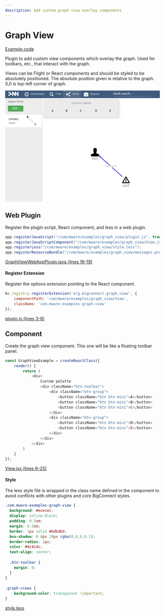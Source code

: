 ```yaml
---
description: Add custom graph view overlay components
---
```


# Graph View

[Example code](https://github.com/mware-solutions/doc-examples/blob/master/extension-graph-view)

Plugin to add custom view components which overlay the graph. Used for toolbars, etc., that interact with the graph.

Views can be Flight or React components and should be styled to be absolutely positioned. The absolute position given is relative to the graph. 0,0 is top-left corner of graph.

![](../../../../.gitbook/assets/image%20%2838%29.png)

## Web Plugin

Register the plugin script, React component, and less in a web plugin.

```java
app.registerJavaScript("/com/mware/examples/graph_view/plugin.js", true);
app.registerJavaScriptComponent("/com/mware/examples/graph_view/View.jsx");
app.registerLess("/com/mware/examples/graph_view/style.less");
app.registerResourceBundle("/com/mware/examples/graph_view/messages.properties");
```

[GraphViewWebAppPlugin.java \(lines 16–19\)](https://github.com/mware-solutions/doc-examples/blob/master/extension-graph-view/src/main/java/com/mware/examples/graph_view/GraphViewWebAppPlugin.java#L16-L19)

#### Register Extension <a id="register-extension"></a>

Register the options extension pointing to the React component.

```javascript
bc.registry.registerExtension('org.bigconnect.graph.view', {
    componentPath: 'com/mware/examples/graph_view/View',
    className: 'com.mware-examples-graph-view'
});
```

[plugin.js \(lines 3–6\)](https://github.com/mware-solutions/doc-examples/blob/master/extension-graph-view/src/main/resources/com/mware/examples/graph_view/plugin.js#L3-L6)

## Component

Create the graph view component. This one will be like a floating toolbar panel.

```javascript
const GraphViewExample = createReactClass({
    render() {
        return (
            <div>
                Custom palette
                <div className="btn-toolbar">
                    <div className="btn-group">
                        <button className="btn btn-mini">A</button>
                        <button className="btn btn-mini">B</button>
                        <button className="btn btn-mini">C</button>
                    </div>
                    <div className="btn-group">
                        <button className="btn btn-mini">D</button>
                        <button className="btn btn-mini">E</button>
                    </div>
                </div>
            </div>
        )
    }
});
```

[View.jsx \(lines 6–25\)](https://github.com/mware-solutions/doc-examples/blob/master/extension-graph-view/src/main/resources/com/mware/examples/graph_view/View.jsx#L6-L25)

#### Style <a id="style"></a>

The less style file is wrapped in the class name defined in the component to avoid conflicts with other plugins and core BigConnect styles.

```css
.com.mware-examples-graph-view {
  background: #ececec;
  display: inline-block;
  padding: 0.5em;
  margin: 0.5em;
  border: 1px solid #bdbdbd;
  box-shadow: 0 0px 20px rgba(0,0,0,0.1);
  border-radius: 2px;
  color: #4c4c4c;
  text-align: center;

  .btn-toolbar {
    margin: 0;
  } 
}

.graph-views {
    background-color: transparent !important;
}
```

[style.less](https://github.com/mware-solutions/doc-examples/blob/master/extension-graph-view/src/main/resources/com/mware/examples/graph_view/style.less)

